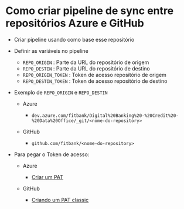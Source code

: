 # Como criar pipeline de sync entre repositórios Azure e GitHub

- Criar pipeline usando como base esse repositório

- Definir as variáveis no pipeline

    - `REPO_ORIGIN` : Parte da URL do repositório de origem
    - `REPO_DESTIN` : Parte da URL do repositório de destino
    - `REPO_ORIGIN_TOKEN` : Token de acesso repositório de origem
    - `REPO_DESTIN_TOKEN` : Token de acesso repositório de destino

- Exemplo de `REPO_ORIGIN` e `REPO_DESTIN`
    - Azure
        - `dev.azure.com/fitbank/Digital%20Banking%20-%20Credit%20-%20Data%20Office/_git/<nome-do-repository>`
        
    - GitHub
        - `github.com/fitbank/<nome-do-repository>`

- Para pegar o Token de acesso:
    - Azure
        - [Criar um PAT](https://learn.microsoft.com/pt-br/azure/devops/organizations/accounts/use-personal-access-tokens-to-authenticate?view=azure-devops&tabs=Windows#create-a-pat)

    - GitHub
        - [Criando um PAT classic](https://docs.github.com/en/authentication/keeping-your-account-and-data-secure/managing-your-personal-access-tokens#creating-a-personal-access-token-classic)

